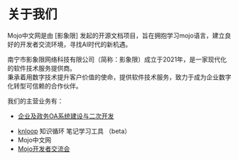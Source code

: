 # 关于我们

Mojo中文网是由 [影象限] 发起的开源文档项目，旨在拥抱学习mojo语言，建立良好的开发者交流环境，寻找AI时代的新机遇。  

南宁市影象限网络科技有限公司（简称：影象限）成立于2021年，是一家现代化的软件技术服务提供商。  
秉承着用数字技术提升客户价值的使命，提供软件技术服务，致力于成为企业数字化转型可信赖的合作伙伴。

我们的主营业务有：

-  [企业及政务OA系统建设与二次开发](https://www.landray.com.cn/)

<!-- -  [knloop](https://work.weixin.qq.com/gm/4420b8d78049d04e6a9d1a672f76174d)知识循环 笔记学习工具 （beta） -->
-  [knloop](https://knloop.com/) 知识循环 笔记学习工具 （beta）
-  Mojo中文网
-  [Mojo开发者交流会](/docs/meeting.html)